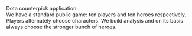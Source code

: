 Dota counterpick application:</br>
We have a standard public game: ten players and ten heroes respectively.</br>
Players alternately choose characters. We build analysis and on its basis always choose the stronger bunch of heroes.</br>
